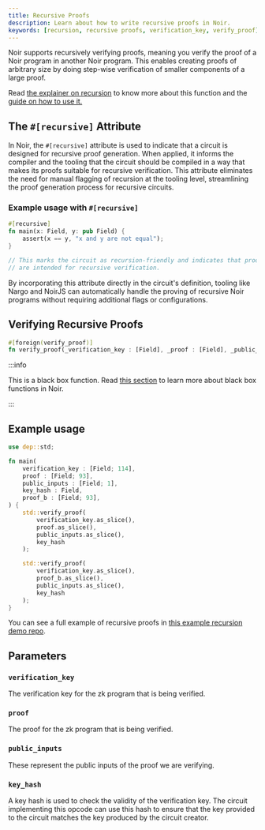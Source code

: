 ```yaml
---
title: Recursive Proofs
description: Learn about how to write recursive proofs in Noir.
keywords: [recursion, recursive proofs, verification_key, verify_proof]
---
```


Noir supports recursively verifying proofs, meaning you verify the proof of a Noir program in another Noir program. This enables creating proofs of arbitrary size by doing step-wise verification of smaller components of a large proof.

Read [the explainer on recursion](../../explainers/explainer-recursion.md) to know more about this function and the [guide on how to use it.](../../how_to/how-to-recursion.md)

## The `#[recursive]` Attribute

In Noir, the `#[recursive]` attribute is used to indicate that a circuit is designed for recursive proof generation. When applied, it informs the compiler and the tooling that the circuit should be compiled in a way that makes its proofs suitable for recursive verification. This attribute eliminates the need for manual flagging of recursion at the tooling level, streamlining the proof generation process for recursive circuits.

### Example usage with `#[recursive]`

```rust
#[recursive]
fn main(x: Field, y: pub Field) {
    assert(x == y, "x and y are not equal");
}

// This marks the circuit as recursion-friendly and indicates that proofs generated from this circuit
// are intended for recursive verification.
```

By incorporating this attribute directly in the circuit's definition, tooling like Nargo and NoirJS can automatically handle the proving of recursive Noir programs without requiring additional flags or configurations.

## Verifying Recursive Proofs

```rust
#[foreign(verify_proof)]
fn verify_proof(_verification_key : [Field], _proof : [Field], _public_input : Field, _key_hash : Field) {}
```

:::info

This is a black box function. Read [this section](./black_box_fns) to learn more about black box functions in Noir.

:::

## Example usage

```rust
use dep::std;

fn main(
    verification_key : [Field; 114],
    proof : [Field; 93],
    public_inputs : [Field; 1],
    key_hash : Field,
    proof_b : [Field; 93],
) {
    std::verify_proof(
        verification_key.as_slice(),
        proof.as_slice(),
        public_inputs.as_slice(),
        key_hash
    );

    std::verify_proof(
        verification_key.as_slice(),
        proof_b.as_slice(),
        public_inputs.as_slice(),
        key_hash
    );
}
```

You can see a full example of recursive proofs in [this example recursion demo repo](https://github.com/noir-lang/noir-examples/tree/master/recursion).

## Parameters

### `verification_key`

The verification key for the zk program that is being verified.

### `proof`

The proof for the zk program that is being verified.

### `public_inputs`

These represent the public inputs of the proof we are verifying.

### `key_hash`

A key hash is used to check the validity of the verification key. The circuit implementing this opcode can use this hash to ensure that the key provided to the circuit matches the key produced by the circuit creator.
